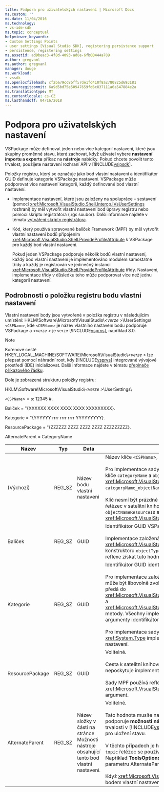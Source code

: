 ```yaml
---
title: Podpora pro uživatelských nastavení | Microsoft Docs
ms.custom: ''
ms.date: 11/04/2016
ms.technology:
- vs-ide-sdk
ms.topic: conceptual
helpviewer_keywords:
- Custom Settings Points
- user settings [Visual Studio SDK], registering persistence support
- persistence, registering settings
ms.assetid: ad9beac3-4f8d-4093-ad0e-6fb00444a709
author: gregvanl
ms.author: gregvanl
manager: douge
ms.workload:
- vssdk
ms.openlocfilehash: cf2ba79cc8bff57de1fd410f8a2780825d693181
ms.sourcegitcommit: 6a9d5bd75e50947659fd6c837111a6a547884e2a
ms.translationtype: MT
ms.contentlocale: cs-CZ
ms.lasthandoff: 04/16/2018
---
```

# <a name="support-for-user-settings"></a>Podpora pro uživatelských nastavení
VSPackage může definovat jeden nebo více kategorií nastavení, které jsou skupiny proměnné stavu, které zachovat, když uživatel vybere **nastavení importu a exportu** příkaz na **nástroje** nabídky. Pokud chcete povolit tento trvalost, použijete nastavení rozhraní API v [!INCLUDE[vsipsdk](../../extensibility/includes/vsipsdk_md.md)].  
  
 Položky registru, který se označuje jako bod vlastní nastavení a identifikátor GUID definuje kategorie VSPackage nastavení. VSPackage může podporovat více nastavení kategorií, každý definované bod vlastní nastavení.  
  
-   Implementace nastavení, které jsou založeny na spolupráce – sestavení (pomocí <xref:Microsoft.VisualStudio.Shell.Interop.IVsUserSettings> rozhraní) by měl vytvořit vlastní nastavení bod úpravy registru nebo pomocí skriptu registrátora (.rgs soubor). Další informace najdete v tématu [vytváření skripty registrátora](/cpp/atl/creating-registrar-scripts).  
  
-   Kód, který používá spravované balíček Framework (MPF) by měl vytvořit vlastní nastavení bodů připojením <xref:Microsoft.VisualStudio.Shell.ProvideProfileAttribute> k VSPackage pro každý bod vlastní nastavení.  
  
     Pokud jeden VSPackage podporuje několik bodů vlastní nastavení, každý bod vlastní nastavení je implementováno modulem samostatné třídy a každý je registrován ve jedinečný instanci <xref:Microsoft.VisualStudio.Shell.ProvideProfileAttribute> třídy. Nastavení, implementace třídy v důsledku toho může podporovat více než jednu kategorii nastavení.  
  
## <a name="custom-settings-point-registry-entry-details"></a>Podrobnosti o položku registru bodu vlastní nastavení  
 Vlastní nastavení body jsou vytvořené v položka registru v následujícím umístění: HKLM\Software\Microsoft\VisualStudio\\*\<verze >*\UserSettings\\`<CSPName>`, kde `<CSPName>` je název vlastního nastavení bodu podporuje VSPackage a  *\<verze >* je verze [!INCLUDE[vsprvs](../../code-quality/includes/vsprvs_md.md)], například 8.0.  
  
> [!NOTE]
>  Kořenové cestě HKEY_LOCAL_MACHINE\SOFTWARE\Microsoft\VisualStudio\\*\<verze >* lze přepsat pomocí náhradní root, kdy [!INCLUDE[vsprvs](../../code-quality/includes/vsprvs_md.md)] integrované vývojové prostředí (IDE) inicializovat. Další informace najdete v tématu [přepínače příkazového řádku](../../extensibility/command-line-switches-visual-studio-sdk.md).  
  
 Dole je zobrazená strukturu položky registru:  
  
 HKLM\Software\Microsoft\VisualStudio\\*\<verze >*\UserSettings\  
  
 `<CSPName`> = s: 12345 #.  
  
 Balíček = "{XXXXXX XXXX XXXX XXXX XXXXXXXXX}.  
  
 Kategorie = "{YYYYYY rrrr rrrr rrrr YYYYYYYYY}.  
  
 ResourcePackage = "{ZZZZZZ ZZZZ ZZZZ ZZZZ ZZZZZZZZZ}.  
  
 AlternateParent = CategoryName  
  
|Název|Typ|Data|Popis|  
|----------|----------|----------|-----------------|  
|(Výchozí)|REG_SZ|Název bodu vlastní nastavení|Název klíče `<CSPName`>, je název nelokalizované bodu vlastní nastavení.<br /><br /> Pro implementace sady MPF podle, je tím, že zkombinujete získat název klíče `categoryName` a `objectName` argumenty <xref:Microsoft.VisualStudio.Shell.ProvideProfileAttribute> konstruktor do `categoryName_objectName`.<br /><br /> Klíč nesmí být prázdné nebo může obsahovat ID odkazu lokalizovaný řetězec v satelitní knihovny DLL. Tato hodnota se získávají z `objectNameResourceID` argument <xref:Microsoft.VisualStudio.Shell.ProvideProfileAttribute> konstruktor.|  
|Balíček|REG_SZ|GUID|Identifikátor GUID VSPackage, který implementuje bodem vlastní nastavení.<br /><br /> Implementace založená na využívání sady MPF <xref:Microsoft.VisualStudio.Shell.ProvideProfileAttribute> třídy, použijte v konstruktoru `objectType` argument obsahující VSPackage <xref:System.Type> a reflexe získat tuto hodnotu.|  
|Kategorie|REG_SZ|GUID|Identifikátor GUID identifikace kategorie nastavení.<br /><br /> Pro implementace založené na sestavení vzájemné spolupráce, tato hodnota může být libovolně zvolený identifikátor GUID, který [!INCLUDE[vsprvs](../../code-quality/includes/vsprvs_md.md)] IDE předá do <xref:Microsoft.VisualStudio.Shell.Interop.IVsUserSettings.ExportSettings%2A> a <xref:Microsoft.VisualStudio.Shell.Interop.IVsUserSettings.ImportSettings%2A> metody. Všechny implementace tyto dvě metody by měl ověřit jejich argumenty identifikátor GUID.<br /><br /> Pro implementace sady MPF podle, je tento identifikátor GUID získané <xref:System.Type> implementace třídy [!INCLUDE[vsprvs](../../code-quality/includes/vsprvs_md.md)] mechanismus nastavení.|  
|ResourcePackage|REG_SZ|GUID|Volitelné.<br /><br /> Cesta k satelitní knihovny DLL obsahující lokalizované řetězce, pokud je neposkytuje implementující VSPackage.<br /><br /> Sady MPF používá reflexe získat správný zdroj VSPackage, proto <xref:Microsoft.VisualStudio.Shell.ProvideProfileAttribute> třída nenastaví tento argument.|  
|AlternateParent|REG_SZ|Název složky v části na stránce Možnosti nástroje obsahující tento bod vlastní nastavení.|Volitelné.<br /><br /> Tato hodnota musíte nastavit jenom v případě, že nastavení implementace podporuje **možnosti nástrojů** stránky, které používají tento mechanismus trvalosti v [!INCLUDE[vsipsdk](../../extensibility/includes/vsipsdk_md.md)] místo mechanismus ve model automatizace pro uložení stavu.<br /><br /> V těchto případech je hodnota v klíči AlternateParent `topic` části `topic.sub-topic` řetězec se používá k identifikaci konkrétní **ToolsOptions** stránky. Například **ToolsOptions** stránky `"TextEditor.Basic"` by být hodnota parametru AlternateParent `"TextEditor"`.<br /><br /> Když <xref:Microsoft.VisualStudio.Shell.ProvideProfileAttribute> generuje bodem vlastní nastavení je stejný jako název kategorie.|